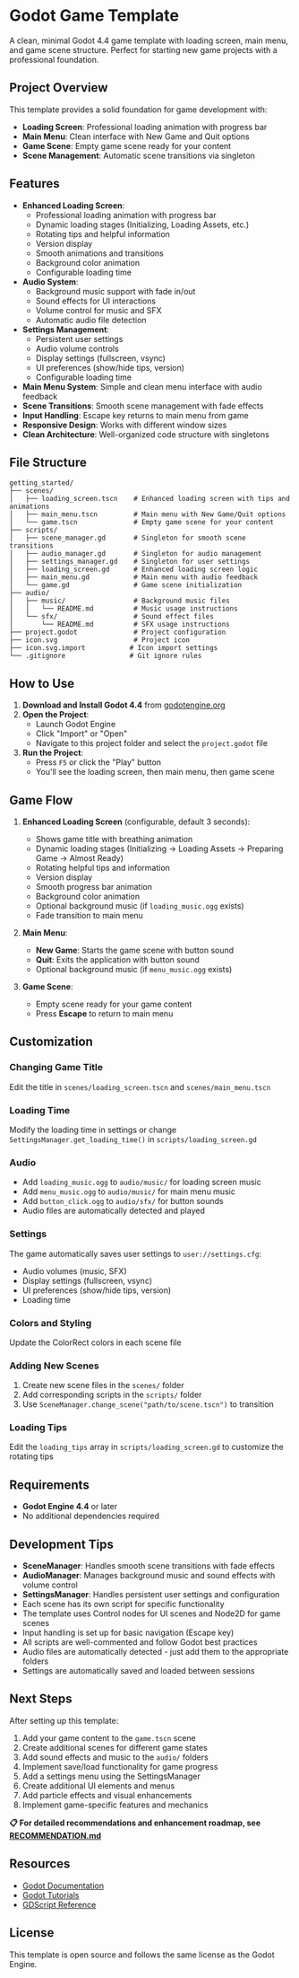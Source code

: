 # Godot Game Template

A clean, minimal Godot 4.4 game template with loading screen, main menu, and game scene structure. Perfect for starting new game projects with a professional foundation.

## Project Overview

This template provides a solid foundation for game development with:

- **Loading Screen**: Professional loading animation with progress bar
- **Main Menu**: Clean interface with New Game and Quit options
- **Game Scene**: Empty game scene ready for your content
- **Scene Management**: Automatic scene transitions via singleton

## Features

- **Enhanced Loading Screen**:
  - Professional loading animation with progress bar
  - Dynamic loading stages (Initializing, Loading Assets, etc.)
  - Rotating tips and helpful information
  - Version display
  - Smooth animations and transitions
  - Background color animation
  - Configurable loading time
- **Audio System**:
  - Background music support with fade in/out
  - Sound effects for UI interactions
  - Volume control for music and SFX
  - Automatic audio file detection
- **Settings Management**:
  - Persistent user settings
  - Audio volume controls
  - Display settings (fullscreen, vsync)
  - UI preferences (show/hide tips, version)
  - Configurable loading time
- **Main Menu System**: Simple and clean menu interface with audio feedback
- **Scene Transitions**: Smooth scene management with fade effects
- **Input Handling**: Escape key returns to main menu from game
- **Responsive Design**: Works with different window sizes
- **Clean Architecture**: Well-organized code structure with singletons

## File Structure

```
getting_started/
├── scenes/
│   ├── loading_screen.tscn    # Enhanced loading screen with tips and animations
│   ├── main_menu.tscn         # Main menu with New Game/Quit options
│   └── game.tscn              # Empty game scene for your content
├── scripts/
│   ├── scene_manager.gd       # Singleton for smooth scene transitions
│   ├── audio_manager.gd       # Singleton for audio management
│   ├── settings_manager.gd    # Singleton for user settings
│   ├── loading_screen.gd      # Enhanced loading screen logic
│   ├── main_menu.gd           # Main menu with audio feedback
│   └── game.gd                # Game scene initialization
├── audio/
│   ├── music/                 # Background music files
│   │   └── README.md          # Music usage instructions
│   └── sfx/                   # Sound effect files
│       └── README.md          # SFX usage instructions
├── project.godot              # Project configuration
├── icon.svg                   # Project icon
├── icon.svg.import           # Icon import settings
└── .gitignore                # Git ignore rules
```

## How to Use

1. **Download and Install Godot 4.4** from [godotengine.org](https://godotengine.org/download)
2. **Open the Project**:
   - Launch Godot Engine
   - Click "Import" or "Open"
   - Navigate to this project folder and select the `project.godot` file
3. **Run the Project**:
   - Press `F5` or click the "Play" button
   - You'll see the loading screen, then main menu, then game scene

## Game Flow

1. **Enhanced Loading Screen** (configurable, default 3 seconds):

   - Shows game title with breathing animation
   - Dynamic loading stages (Initializing → Loading Assets → Preparing Game → Almost Ready)
   - Rotating helpful tips and information
   - Version display
   - Smooth progress bar animation
   - Background color animation
   - Optional background music (if `loading_music.ogg` exists)
   - Fade transition to main menu

2. **Main Menu**:

   - **New Game**: Starts the game scene with button sound
   - **Quit**: Exits the application with button sound
   - Optional background music (if `menu_music.ogg` exists)

3. **Game Scene**:
   - Empty scene ready for your game content
   - Press **Escape** to return to main menu

## Customization

### Changing Game Title

Edit the title in `scenes/loading_screen.tscn` and `scenes/main_menu.tscn`

### Loading Time

Modify the loading time in settings or change `SettingsManager.get_loading_time()` in `scripts/loading_screen.gd`

### Audio

- Add `loading_music.ogg` to `audio/music/` for loading screen music
- Add `menu_music.ogg` to `audio/music/` for main menu music
- Add `button_click.ogg` to `audio/sfx/` for button sounds
- Audio files are automatically detected and played

### Settings

The game automatically saves user settings to `user://settings.cfg`:

- Audio volumes (music, SFX)
- Display settings (fullscreen, vsync)
- UI preferences (show/hide tips, version)
- Loading time

### Colors and Styling

Update the ColorRect colors in each scene file

### Adding New Scenes

1. Create new scene files in the `scenes/` folder
2. Add corresponding scripts in the `scripts/` folder
3. Use `SceneManager.change_scene("path/to/scene.tscn")` to transition

### Loading Tips

Edit the `loading_tips` array in `scripts/loading_screen.gd` to customize the rotating tips

## Requirements

- **Godot Engine 4.4** or later
- No additional dependencies required

## Development Tips

- **SceneManager**: Handles smooth scene transitions with fade effects
- **AudioManager**: Manages background music and sound effects with volume control
- **SettingsManager**: Handles persistent user settings and configuration
- Each scene has its own script for specific functionality
- The template uses Control nodes for UI scenes and Node2D for game scenes
- Input handling is set up for basic navigation (Escape key)
- All scripts are well-commented and follow Godot best practices
- Audio files are automatically detected - just add them to the appropriate folders
- Settings are automatically saved and loaded between sessions

## Next Steps

After setting up this template:

1. Add your game content to the `game.tscn` scene
2. Create additional scenes for different game states
3. Add sound effects and music to the `audio/` folders
4. Implement save/load functionality for game progress
5. Add a settings menu using the SettingsManager
6. Create additional UI elements and menus
7. Add particle effects and visual enhancements
8. Implement game-specific features and mechanics

**📋 For detailed recommendations and enhancement roadmap, see [RECOMMENDATION.md](RECOMMENDATION.md)**

## Resources

- [Godot Documentation](https://docs.godotengine.org/)
- [Godot Tutorials](https://docs.godotengine.org/en/stable/tutorials/)
- [GDScript Reference](https://docs.godotengine.org/en/stable/tutorials/scripting/gdscript/)

## License

This template is open source and follows the same license as the Godot Engine.
